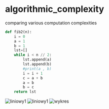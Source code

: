 # algorithmic_complexity
comparing various computation complexities
```py
def fib2(n):
    i = 0
    a = 1
    b = 1
    lst=[]
    while i < n // 2:
        lst.append(a)
        lst.append(b)
        #print(a , b)
        i = i + 1
        c = a + b
        a = b
        b = c
    return lst
```
![liniowy1](https://user-images.githubusercontent.com/117570347/200165973-e43fb2b4-d7aa-4697-9d85-a50f2615f81a.jpg)
![liniowy1](https://user-images.githubusercontent.com/117570347/200166219-3b0a724f-bae7-4935-ae18-1beba093d050.jpg)
![wykres](https://user-images.githubusercontent.com/117570347/200169224-906ee24f-f13c-4007-905b-6b966b7af65a.png)
